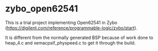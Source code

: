 # zybo_open62541

This is a trial project implementing Open62541 in Zybo (https://digilent.com/reference/programmable-logic/zybo/start).

It is different from the normally generated BSP because of work done to heap_4.c and xemacpsif_physpeed.c to get it through the build.
